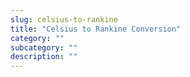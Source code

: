 ```yaml
---
slug: celsius-to-rankine
title: "Celsius to Rankine Conversion"
category: ""
subcategory: ""
description: ""
---
```


